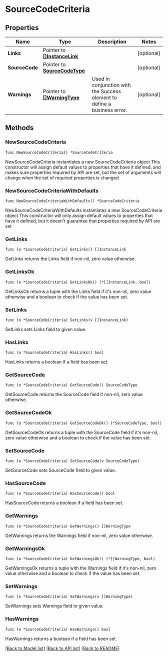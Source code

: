 # SourceCodeCriteria

## Properties

Name | Type | Description | Notes
------------ | ------------- | ------------- | -------------
**Links** | Pointer to [**[]InstanceLink**](InstanceLink.md) |  | [optional] 
**SourceCode** | Pointer to [**SourceCodeType**](SourceCodeType.md) |  | [optional] 
**Warnings** | Pointer to [**[]WarningType**](WarningType.md) | Used in conjunction with the Success element to define a business error. | [optional] 

## Methods

### NewSourceCodeCriteria

`func NewSourceCodeCriteria() *SourceCodeCriteria`

NewSourceCodeCriteria instantiates a new SourceCodeCriteria object
This constructor will assign default values to properties that have it defined,
and makes sure properties required by API are set, but the set of arguments
will change when the set of required properties is changed

### NewSourceCodeCriteriaWithDefaults

`func NewSourceCodeCriteriaWithDefaults() *SourceCodeCriteria`

NewSourceCodeCriteriaWithDefaults instantiates a new SourceCodeCriteria object
This constructor will only assign default values to properties that have it defined,
but it doesn't guarantee that properties required by API are set

### GetLinks

`func (o *SourceCodeCriteria) GetLinks() []InstanceLink`

GetLinks returns the Links field if non-nil, zero value otherwise.

### GetLinksOk

`func (o *SourceCodeCriteria) GetLinksOk() (*[]InstanceLink, bool)`

GetLinksOk returns a tuple with the Links field if it's non-nil, zero value otherwise
and a boolean to check if the value has been set.

### SetLinks

`func (o *SourceCodeCriteria) SetLinks(v []InstanceLink)`

SetLinks sets Links field to given value.

### HasLinks

`func (o *SourceCodeCriteria) HasLinks() bool`

HasLinks returns a boolean if a field has been set.

### GetSourceCode

`func (o *SourceCodeCriteria) GetSourceCode() SourceCodeType`

GetSourceCode returns the SourceCode field if non-nil, zero value otherwise.

### GetSourceCodeOk

`func (o *SourceCodeCriteria) GetSourceCodeOk() (*SourceCodeType, bool)`

GetSourceCodeOk returns a tuple with the SourceCode field if it's non-nil, zero value otherwise
and a boolean to check if the value has been set.

### SetSourceCode

`func (o *SourceCodeCriteria) SetSourceCode(v SourceCodeType)`

SetSourceCode sets SourceCode field to given value.

### HasSourceCode

`func (o *SourceCodeCriteria) HasSourceCode() bool`

HasSourceCode returns a boolean if a field has been set.

### GetWarnings

`func (o *SourceCodeCriteria) GetWarnings() []WarningType`

GetWarnings returns the Warnings field if non-nil, zero value otherwise.

### GetWarningsOk

`func (o *SourceCodeCriteria) GetWarningsOk() (*[]WarningType, bool)`

GetWarningsOk returns a tuple with the Warnings field if it's non-nil, zero value otherwise
and a boolean to check if the value has been set.

### SetWarnings

`func (o *SourceCodeCriteria) SetWarnings(v []WarningType)`

SetWarnings sets Warnings field to given value.

### HasWarnings

`func (o *SourceCodeCriteria) HasWarnings() bool`

HasWarnings returns a boolean if a field has been set.


[[Back to Model list]](../README.md#documentation-for-models) [[Back to API list]](../README.md#documentation-for-api-endpoints) [[Back to README]](../README.md)


